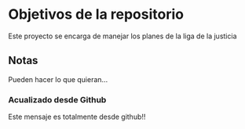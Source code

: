 # Objetivos de la repositorio

Este proyecto se encarga de manejar los planes de la liga de la justicia


## Notas
Pueden hacer lo que quieran...

### Acualizado desde Github
Este mensaje es totalmente desde github!!
